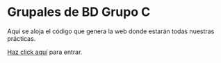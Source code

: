 # Grupales de BD Grupo C

Aquí se aloja el código que genera la web donde estarán todas nuestras prácticas.

[Haz click aquí](https://www.grupalesbdc.ga) para entrar.
